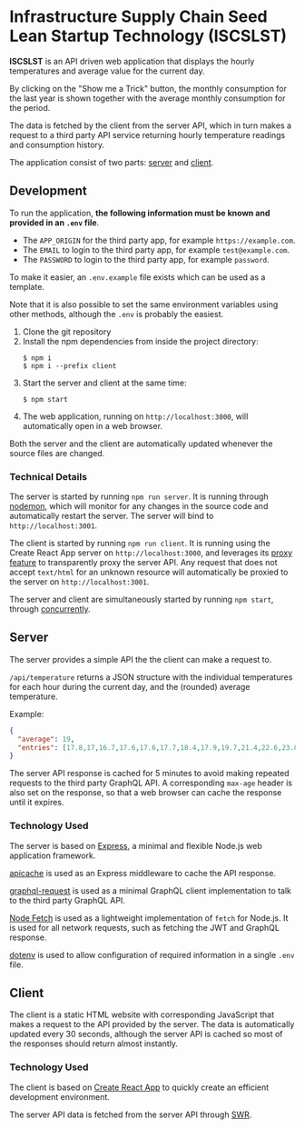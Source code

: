 # Infrastructure Supply Chain Seed Lean Startup Technology (ISCSLST)

**ISCSLST** is an API driven web application that displays the hourly temperatures and average value for the current day.

By clicking on the "Show me a Trick" button, the monthly consumption for the last year is shown together with the average monthly consumption for the period.

The data is fetched by the client from the server API, which in turn makes a request to a third party API service returning hourly temperature readings and consumption history.

The application consist of two parts: [server](#server) and [client](#client).

## Development

To run the application, **the following information must be known and provided in an `.env` file**.
- The `APP_ORIGIN` for the third party app, for example `https://example.com`.
- The `EMAIL` to login to the third party app, for example `test@example.com`.
- The `PASSWORD` to login to the third party app, for example `password`.

To make it easier, an `.env.example` file exists which can be used as a template.

Note that it is also possible to set the same environment variables using other methods, although the `.env` is probably the easiest.

1. Clone the git repository
2. Install the npm dependencies from inside the project directory:
    ```console
    $ npm i
    $ npm i --prefix client
    ```
3. Start the server and client at the same time:
    ```console
    $ npm start
    ```
4. The web application, running on `http://localhost:3000`, will automatically open in a web browser.

Both the server and the client are automatically updated whenever the source files are changed.

### Technical Details

The server is started by running `npm run server`. It is running through [nodemon](https://nodemon.io/), which will monitor for any changes in the source code and automatically restart the server. The server will bind to `http://localhost:3001`.

The client is started by running `npm run client`. It is running using the Create React App server on `http://localhost:3000`, and leverages its [proxy feature](https://create-react-app.dev/docs/proxying-api-requests-in-development/) to transparently proxy the server API. Any request that does not accept `text/html` for an unknown resource will automatically be proxied to the server on `http://localhost:3001`.

The server and client are simultaneously started by running `npm start`, through [concurrently](https://github.com/kimmobrunfeldt/concurrently#readme).

## Server

The server provides a simple API the the client can make a request to.

`/api/temperature` returns a JSON structure with the individual temperatures for each hour during the current day, and the (rounded) average temperature.

Example:
```json
{
  "average": 19,
  "entries": [17.8,17,16.7,17.6,17.6,17.7,18.4,17.9,19.7,21.4,22.6,23.8,23.8,23.7,24.1,20.2,18.2,18.3,18.7,17.8,18.5,18.5,17.8,17.6]
}
```

The server API response is cached for 5 minutes to avoid making repeated requests to the third party GraphQL API. A corresponding `max-age` header is also set on the response, so that a web browser can cache the response until it expires.

### Technology Used

The server is based on [Express](https://expressjs.com/), a minimal and flexible Node.js web application framework.

[apicache](https://github.com/kwhitley/apicache#readme) is used as an Express middleware to cache the API response.

[graphql-request](https://github.com/prisma-labs/graphql-request#readme) is used as a minimal GraphQL client implementation to talk to the third party GraphQL API.

[Node Fetch](https://github.com/node-fetch/node-fetch#readme) is used as a lightweight implementation of `fetch` for Node.js. It is used for all network requests, such as fetching the JWT and GraphQL response.

[dotenv](https://github.com/motdotla/dotenv#readme) is used to allow configuration of required information in a single `.env` file.
## Client

The client is a static HTML website with corresponding JavaScript that makes a request to the API provided by the server. The data is automatically updated every 30 seconds, although the server API is cached so most of the responses should return almost instantly.
### Technology Used

The client is based on [Create React App](https://reactjs.org/docs/create-a-new-react-app.html#create-react-app) to quickly create an efficient development environment.

The server API data is fetched from the server API through [SWR](https://github.com/vercel/swr).
